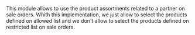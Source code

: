 This module allows to use the product assortments related to a partner
on sale orders. Whith this implementation, we just allow to select the
products defined on allowed list and we don't allow to select the
products defined on restricted list on sale orders.
